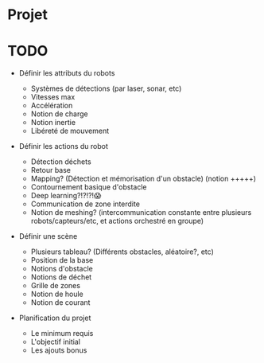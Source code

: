 # Projet

# TODO

- Définir les attributs du robots
  + Systèmes de détections (par laser, sonar, etc)
  + Vitesses max
  + Accélération
  + Notion de charge
  + Notion inertie
  + Libéreté de mouvement

- Définir les actions du robot
  + Détection déchets
  + Retour base
  + Mapping? (Détection et mémorisation d'un obstacle) (notion +++++)
  + Contournement basique d'obstacle
  + Deep learning?!?!?!😱
  + Communication de zone interdite
  + Notion de meshing? (intercommunication constante entre plusieurs robots/capteurs/etc, et actions orchestré en groupe)

- Définir une scène
  + Plusieurs tableau? (Différents obstacles, aléatoire?, etc)
  + Position de la base
  + Notions d'obstacle
  + Notions de déchet
  + Grille de zones
  + Notion de houle
  + Notion de courant

- Planification du projet
  + Le minimum requis
  + L'objectif initial
  + Les ajouts bonus
